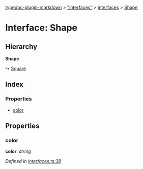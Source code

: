 [typedoc-plugin-markdown](../index.md) > ["interfaces"](../modules/_interfaces_.md) > [interfaces](../modules/_interfaces_.interfaces.md) > [Shape](../interfaces/_interfaces_.interfaces.shape.md)

# Interface: Shape

## Hierarchy

**Shape**

↳  [Square](../interfaces/_interfaces_.interfaces.square.md)







## Index

### Properties

* [color](_interfaces_.interfaces.shape.md#color)



## Properties

<a id="color"></a>
###  color
**color**:  *string* 

*Defined in [interfaces.ts:38](https://github.com/tgreyuk/typedoc-plugin-markdown/blob/master/tests/src/interfaces.ts#L38)*







